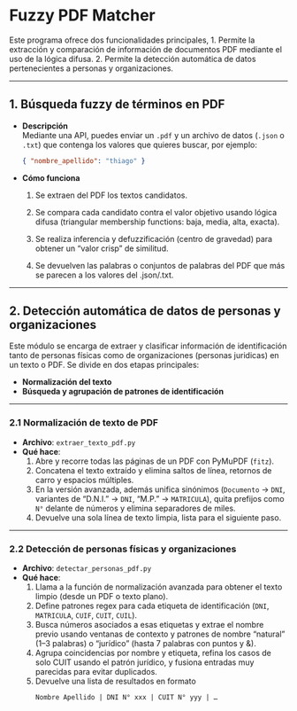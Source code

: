 # Fuzzy PDF Matcher

Este programa ofrece dos funcionalidades principales, 1. Permite la extracción y comparación de información de documentos PDF mediante el uso de la lógica difusa. 2. Permite la detección automática de datos pertenecientes a personas y organizaciones.

---

## 1. Búsqueda fuzzy de términos en PDF

- **Descripción**  
  Mediante una API, puedes enviar un `.pdf` y un archivo de datos (`.json` o `.txt`) que contenga los valores que quieres buscar, por ejemplo:  
  ```json
  { "nombre_apellido": "thiago" }

- **Cómo funciona** 
  1. Se extraen del PDF los textos candidatos.

  2. Se compara cada candidato contra el valor objetivo usando lógica difusa (triangular membership functions: baja, media, alta, exacta).

  3. Se realiza inferencia y defuzzificación (centro de gravedad) para obtener un “valor crisp” de similitud.

  4. Se devuelven las palabras o conjuntos de palabras del PDF que más se parecen a los valores del .json/.txt.

---
## 2. Detección automática de datos de personas y organizaciones
  Este módulo se encarga de extraer y clasificar información de identificación tanto de personas físicas como de organizaciones (personas juridicas) en un texto o PDF. Se divide en dos etapas principales:

* **Normalización del texto**  
* **Búsqueda y agrupación de patrones de identificación**

---

### 2.1 Normalización de texto de PDF

- **Archivo**: `extraer_texto_pdf.py`  
- **Qué hace**:  
  1. Abre y recorre todas las páginas de un PDF con PyMuPDF (`fitz`).  
  2. Concatena el texto extraído y elimina saltos de línea, retornos de carro y espacios múltiples.  
  3. En la versión avanzada, además unifica sinónimos (`Documento` → `DNI`, variantes de “D.N.I.” → `DNI`, “M.P.” → `MATRICULA`), quita prefijos como `N°` delante de números y elimina separadores de miles.  
  4. Devuelve una sola línea de texto limpia, lista para el siguiente paso.

---

### 2.2 Detección de personas físicas y organizaciones

- **Archivo**: `detectar_personas_pdf.py`  
- **Qué hace**:  
  1. Llama a la función de normalización avanzada para obtener el texto limpio (desde un PDF o texto plano).  
  2. Define patrones regex para cada etiqueta de identificación (`DNI`, `MATRICULA`, `CUIF`, `CUIT`, `CUIL`).  
  3. Busca números asociados a esas etiquetas y extrae el nombre previo usando ventanas de contexto y patrones de nombre “natural” (1–3 palabras) o “jurídico” (hasta 7 palabras con puntos y &).  
  4. Agrupa coincidencias por nombre y etiqueta, refina los casos de solo CUIT usando el patrón jurídico, y fusiona entradas muy parecidas para evitar duplicados.  
  5. Devuelve una lista de resultados en formato  
     ```
     Nombre Apellido | DNI N° xxx | CUIT N° yyy | …
     ``` 

